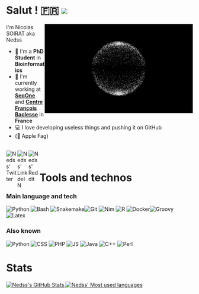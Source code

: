 # Salut ! 🇫🇷 ![](https://visitor-badge.glitch.me/badge?page_id=nedss.nedss)


<img align="right" alt="Black and White Gif" src="https://github.com/Nedss/nedss/blob/main/img/bnw.gif?raw=true" width="400" />

I'm Nicolas SOIRAT aka Nedss
- 🧬 I'm a **PhD Student** in **Bioinformatics**
- 🏢 I'm currently working at **[SeqOne](https://seq.one/)** and **[Centre François Baclesse](https://www.baclesse.fr/)** in **France**
- 💻 I love developing useless things and pushing it on GitHub
- (🍎 Apple Fag)


<br />

<a href="https://twitter.com/nicolasoirat">
  <img align="left" alt="Nedss' Twitter" width="30px" src="https://cdn.jsdelivr.net/npm/simple-icons@v3/icons/twitter.svg" />
</a>
<a href="https://www.linkedin.com/in/nicolas-soirat/">
  <img align="left" alt="Nedss' LinkdeIN" width="30px" src="https://cdn.jsdelivr.net/npm/simple-icons@v3/icons/linkedin.svg" />
</a>
<a href="https://www.reddit.com/user/aedso/">
  <img align="left" alt="Nedss' Reddit" width="30px" src="https://cdn.jsdelivr.net/npm/simple-icons@v3/icons/reddit.svg" />
</a>

<br />

# Tools and technos

### Main language and tech

![Python](https://img.shields.io/badge/python-◾◾◾-lightgrey?labelColor=000000&logo=Python&style=for-the-badge&logoColor=white) ![Bash](https://img.shields.io/badge/bash-◾◾◾-lightgrey?labelColor=000000&logo=GNU-Bash&style=for-the-badge&logoColor=white) ![Snakemake](https://img.shields.io/badge/Snakemake-◾◾◾-lightgrey?labelColor=000000&logo=Snakemake&style=for-the-badge&logoColor=white)![Git](https://img.shields.io/badge/Git-◾◾◽-lightgrey?labelColor=000000&logo=Git&style=for-the-badge&logoColor=white) ![Nim](https://img.shields.io/badge/Nim-◾◾◽-lightgrey?labelColor=000000&logo=Nim&style=for-the-badge&logoColor=white) ![R](https://img.shields.io/badge/R-◾◽◽-lightgrey?labelColor=000000&logo=R&style=for-the-badge&logoColor=white) ![Docker](https://img.shields.io/badge/Docker-◾◽◽-lightgrey?labelColor=000000&logo=Docker&style=for-the-badge&logoColor=white)![Groovy](https://img.shields.io/badge/Groovy-◾◽◽-lightgrey?labelColor=000000&logo=Groovy&style=for-the-badge&logoColor=white) ![Latex](https://img.shields.io/badge/Latex-◾◽◽-lightgrey?labelColor=000000&logo=Latex&style=for-the-badge&logoColor=white)

### Also known

![Python](https://img.shields.io/badge/html-black?labelColor=000000&logo=HTML5&logoColor=white) ![CSS](https://img.shields.io/badge/CSS-black?labelColor=000000&logo=CSS3&logoColor=white) ![PHP](https://img.shields.io/badge/PHP-black?labelColor=000000&logo=PHP&logoColor=white) ![JS](https://img.shields.io/badge/JS-black?labelColor=000000&logo=JavaScript&logoColor=white) ![Java](https://img.shields.io/badge/Java-black?labelColor=000000&logo=Java&logoColor=white) ![C++](https://img.shields.io/badge/-C++-black?labelColor=000000&logo=c%2B%2B&logoColor=white) ![Perl](https://img.shields.io/badge/Perl-black?labelColor=000000&logo=Perl&logoColor=white)

# Stats

<a href="https://github.com/Nedss/nedss">
  <img align="center" src="https://github-readme-stats.vercel.app/api?username=Nedss&show_icons=true&line_height=27&count_private=true&title_color=ffffff&text_color=c9cacc&icon_color=ffffff&bg_color=1d1f21" alt="Nedss's GitHub Stats" />
</a>
<a href="https://github.com/Nedss/nedss">
  <img align="center" src="https://github-readme-stats.vercel.app/api/top-langs/?username=nedss&layout=compact" alt="Nedss' Most used languages" />
</a>
